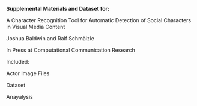 **Supplemental Materials and Dataset for:** 

A Character Recognition Tool for Automatic Detection of Social Characters in Visual Media Content

Joshua Baldwin and Ralf Schmälzle

In Press at Computational Communication Research

Included:

Actor Image Files

Dataset

Anayalysis 

